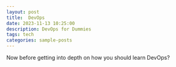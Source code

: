 ```yaml
---
layout: post
title:  DevOps 
date: 2023-11-13 10:25:00
description: DevOps for Dummies
tags: tech
categories: sample-posts
---
```


Now before getting into depth on how you should learn DevOps? 
